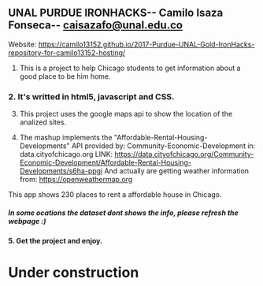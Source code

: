## UNAL PURDUE IRONHACKS-- Camilo Isaza Fonseca-- caisazafo@unal.edu.co

Website: https://camilo13152.github.io/2017-Purdue-UNAL-Gold-IronHacks-repository-for-camilo13152-hosting/

1. This is a project  to help Chicago students to get information about a good place to be him home.

### 2. It's writted in html5, javascript and CSS.

3. This project uses the google maps api to show the location of the analized sites.

4. The mashup implements the "Affordable-Rental-Housing-Developments" API provided by: Community-Economic-Development in: data.cityofchicago.org
LINK: https://data.cityofchicago.org/Community-Economic-Development/Affordable-Rental-Housing-Developments/s6ha-ppgi
And actually are getting weather information from: https://openweathermap.org

This app shows 230 places to rent a affordable house in Chicago.

##### In some ocations the dataset dont shows the info, please refresh the webpage :)

#### 5. Get the project and enjoy.

# Under construction
